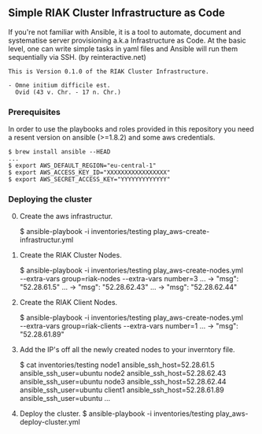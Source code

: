 ## Simple RIAK Cluster Infrastructure as Code

If you're not familiar with Ansible, it is a tool to automate, document and
systematise server provisioning a.k.a Infrastructure as Code. At the basic
level, one can write simple tasks in yaml files and Ansible will run them
sequentially via SSH. (by reinteractive.net)

    This is Version 0.1.0 of the RIAK Cluster Infrastructure.

    - Omne initium difficile est.
      Ovid (43 v. Chr. - 17 n. Chr.)

### Prerequisites

In order to use the playbooks and roles provided in this repository you need
a resent version on ansible (>=1.8.2) and some aws credentials.

    $ brew install ansible --HEAD
    ...
    $ export AWS_DEFAULT_REGION="eu-central-1"
    $ export AWS_ACCESS_KEY_ID="XXXXXXXXXXXXXXXXX"
    $ export AWS_SECRET_ACCESS_KEY="YYYYYYYYYYYYY"

### Deploying the cluster

00. Create the aws infrastructur.

    $ ansible-playbook -i inventories/testing play_aws-create-infrastructur.yml

00. Create the RIAK Cluster Nodes.

    $ ansible-playbook -i inventories/testing play_aws-create-nodes.yml \
      --extra-vars group=riak-nodes --extra-vars number=3
    ...
    -> "msg": "52.28.61.5"
    ...
    -> "msg": "52.28.62.43"
    ...
    -> "msg": "52.28.62.44"

00. Create the RIAK Client Nodes.

    $ ansible-playbook -i inventories/testing play_aws-create-nodes.yml \
      --extra-vars group=riak-clients --extra-vars number=1
    ...
    -> "msg": "52.28.61.89"

00. Add the IP's off all the newly created nodes to your inverntory file.

    $ cat inventories/testing
    node1   ansible_ssh_host=52.28.61.5  ansible_ssh_user=ubuntu
    node2   ansible_ssh_host=52.28.62.43 ansible_ssh_user=ubuntu
    node3   ansible_ssh_host=52.28.62.44 ansible_ssh_user=ubuntu
    client1  ansible_ssh_host=52.28.61.89 ansible_ssh_user=ubuntu
    ...

00. Deploy the cluster.
    $ ansible-playbook -i inventories/testing play_aws-deploy-cluster.yml

